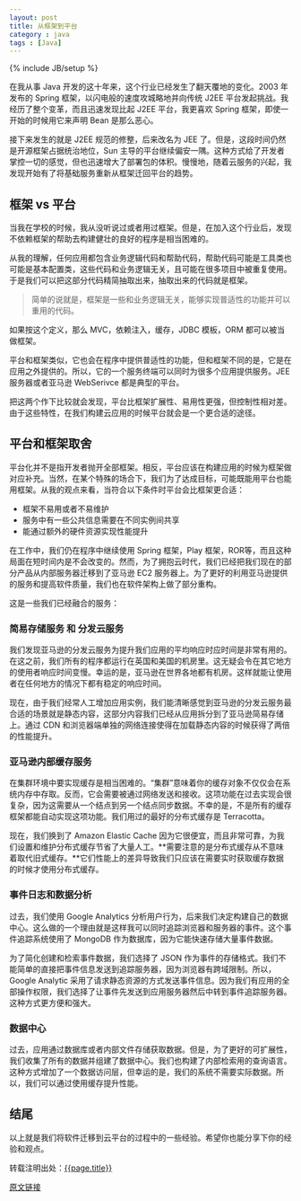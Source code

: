 ```yaml
---
layout: post
title: 从框架到平台
category : java
tags : [Java]
---
```

{% include JB/setup %}

在我从事 Java 开发的这十年来，这个行业已经发生了翻天覆地的变化。2003 年发布的 Spring 框架，以闪电般的速度攻城略地并向传统 J2EE 平台发起挑战。我经历了整个变革，而且迅速发现比起 J2EE 平台，我更喜欢 Spring 框架，即使一开始的时候用它来声明 Bean 是那么恶心。

接下来发生的就是 J2EE 规范的修整，后来改名为 JEE 了。但是，这段时间仍然是开源框架占据统治地位，Sun 主导的平台继续偏安一隅。这种方式给了开发者掌控一切的感觉，但也迅速增大了部署包的体积。慢慢地，随着云服务的兴起，我发现开始有了将基础服务重新从框架迁回平台的趋势。

## 框架 vs 平台 ##

当我在学校的时候，我从没听说过或者用过框架。但是，在加入这个行业后，发现不依赖框架的帮助去构建健壮的良好的程序是相当困难的。

从我的理解，任何应用都包含业务逻辑代码和帮助代码，帮助代码可能是工具类也可能是基本配置类，这些代码和业务逻辑无关，且可能在很多项目中被重复使用。于是我们可以把这部分代码精简抽取出来，抽取出来的代码就是框架。

>简单的说就是，框架是一些和业务逻辑无关，能够实现普适性的功能并可以重用的代码。

如果按这个定义，那么 MVC，依赖注入，缓存，JDBC 模板，ORM 都可以被当做框架。

平台和框架类似，它也会在程序中提供普适性的功能，但和框架不同的是，它是在应用之外提供的。所以，它的一个服务终端可以同时为很多个应用提供服务。JEE 服务器或者亚马逊 WebSerivce 都是典型的平台。

把这两个作下比较就会发现，平台比框架扩展性、易用性更强，但控制性相对差。由于这些特性，在我们构建云应用的时候平台就会是一个更合适的途径。

## 平台和框架取舍 ##

平台化并不是指开发者抛开全部框架。相反，平台应该在构建应用的时候为框架做对应补充。当然，在某个特殊的场合下，我们为了达成目标，可能既能用平台也能用框架。从我的观点来看，当符合以下条件时平台会比框架更合适：

- 框架不易用或者不易维护
- 服务中有一些公共信息需要在不同实例间共享
- 能通过额外的硬件资源实现性能提升

在工作中，我们仍在程序中继续使用 Spring 框架，Play 框架，ROR等，而且这种局面在短时间内是不会改变的。然而，为了拥抱云时代，我们已经把我们现在的部分产品从内部服务器迁移到了亚马逊 EC2 服务器上。为了更好的利用亚马逊提供的服务和提高软件质量，我们也在软件架构上做了部分重构。

这是一些我们已经融合的服务：

### 简易存储服务 和 分发云服务 ###

我们发现亚马逊的分发云服务为提升我们应用的平均响应时应时间是非常有用的。在这之前，我们所有的程序都运行在英国和美国的机房里。这无疑会令在其它地方的使用者响应时间变慢。幸运的是，亚马逊在世界各地都有机房。这样就能让使用者在任何地方的情况下都有稳定的响应时间。

现在，由于我们经常人工增加应用实例，我们能清晰感觉到亚马逊的分发云服务最合适的场景就是静态内容，这部分内容我们已经从应用拆分到了亚马逊简易存储上。通过 CDN 和浏览器端单独的网络连接使得在加载静态内容的时候获得了两倍的性能提升。

### 亚马逊内部缓存服务 ###

在集群环境中要实现缓存是相当困难的。“集群”意味着你的缓存对象不仅仅会在系统内存中存取。反而，它会需要被通过网络发送和接收。这项功能在过去实现会很复杂，因为这需要从一个结点到另一个结点同步数据。不幸的是，不是所有的缓存框架都能自动实现这项功能。我们用过的最好的分布式缓存是 Terracotta。

现在，我们换到了 Amazon Elastic Cache 因为它很便宜，而且非常可靠，为我们设置和维护分布式缓存节省了大量人工。**需要注意的是分布式缓存从不意味着取代旧式缓存。**它们性能上的差异导致我们只应该在需要实时获取缓存数据的时候才使用分布式缓存。

### 事件日志和数据分析 ###

过去，我们使用 Google Analytics 分析用户行为，后来我们决定构建自己的数据中心。这么做的一个理由就是这样我可以同时追踪浏览器和服务器的事件。这个事件追踪系统使用了 MongoDB 作为数据库，因为它能快速存储大量事件数据。

为了简化创建和检索事件数据，我们选择了 JSON 作为事件的存储格式。我们不能简单的直接把事件信息发送到追踪服务器，因为浏览器有跨域限制。所以，Google Analytic 采用了请求静态资源的方式发送事件信息。因为我们有应用的全部操作权限，我们选择了让事件先发送到应用服务器然后中转到事件追踪服务器。这种方式更方便和强大。

### 数据中心 ###

过去，应用通过数据库或者内部文件存储获取数据。但是，为了更好的可扩展性，我们收集了所有的数据并组建了数据中心。我们也构建了内部检索用的查询语言。这种方式增加了一个数据访问层，但幸运的是，我们的系统不需要实际数据。所以，我们可以通过使用缓存提升性能。

## 结尾 ##

以上就是我们将软件迁移到云平台的过程中的一些经验。希望你也能分享下你的经验和观点。

转载注明出处：[{{page.title}}]({{permalink}})

[原文链接](http://sgdev-blog.blogspot.tw/2014/07/from-framework-to-platform.html "From framework to platform")
